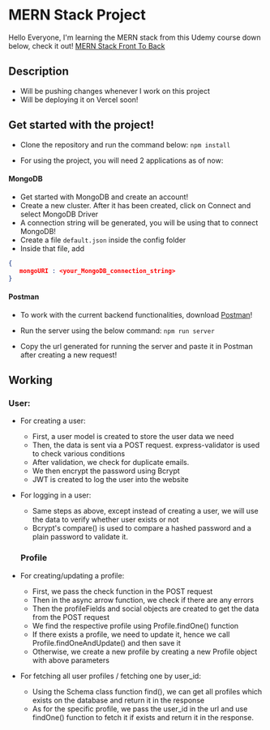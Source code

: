 # MERN Stack Project
Hello Everyone, I'm learning the MERN stack from this Udemy course down below, check it out!
[MERN Stack Front To Back](https://www.udemy.com/course/mern-stack-front-to-back)

## Description
* Will be pushing changes whenever I work on this project
* Will be deploying it on Vercel soon!
   
## Get started with the project!
   * Clone the repository and run the command below:
      ```npm install```

   * For using the project, you will need 2 applications as of now:
   #### MongoDB
   * Get started with MongoDB and create an account!
   * Create a new cluster. After it has been created, click on Connect and select MongoDB Driver
   * A connection string will be generated, you will be using that to connect MongoDB!
   * Create a file ```default.json``` inside the config folder
   * Inside that file, add 
   ```json
   {
      mongoURI : <your_MongoDB_connection_string>
   }
   ```
   #### Postman
   * To work with the current backend functionalities, download [Postman](https://www.postman.com)!

   * Run the server using the below command:
      ```npm run server```
   * Copy the url generated for running the server and paste it in Postman after creating a new request! 



## Working
   ### User:
* For creating a user:
    * First, a user model is created to store the user data we need
    * Then, the data is sent via a POST request. express-validator is used to check various conditions
    * After validation, we check for duplicate emails. 
    * We then encrypt the password using Bcrypt
    * JWT is created to log the user into the website
* For logging in a user:
    * Same steps as above, except instead of creating a user, we will use the data to verify whether user exists or not
    * Bcrypt's compare() is used to compare a hashed password and a plain password to validate it.

   ### Profile
* For creating/updating a profile:
   * First, we pass the check function in the POST request
   * Then in the async arrow function, we check if there are any errors
   * Then the profileFields and social objects are created to get the data from the POST request
   * We find the respective profile using Profile.findOne() function
   * If there exists a profile, we need to update it, hence we call Profile.findOneAndUpdate() and then save it
   * Otherwise, we create a new profile by creating a new Profile object with above parameters
* For fetching all user profiles / fetching one by user_id:
   * Using the Schema class function find(), we can get all profiles which exists on the database and return it in the response
   * As for the specific profile, we pass the user_id in the url and use findOne() function to fetch it if exists and return it in the response.
